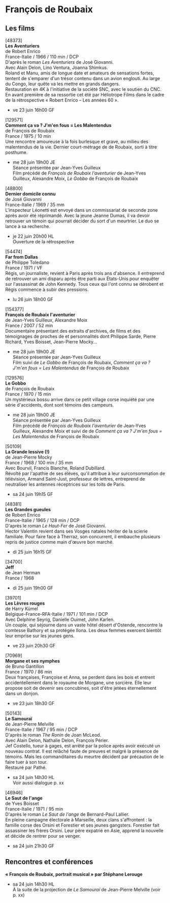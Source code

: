 # François de Roubaix

## Les films

[48373]  
**Les Aventuriers**  
de Robert Enrico  
France-Italie / 1966 / 110 min / DCP  
D'après le roman _Les Aventuriers_ de José Giovanni.  
Avec Alain Delon, Lino Ventura, Joanna Shimkus.  
Roland et Manu, amis de longue date et amateurs de sensations fortes, tentent de s'emparer d'un trésor contenu dans un avion englouti. Au large du Congo, leur quête va les mettre en grands dangers.  
Restauration en 4K à l'initiative de la société SNC, avec le soutien du CNC. En avant première de sa ressortie cet été par Héliotrope Films dans le cadre de la rétrospective « Robert Enrico – Les années 60 ».

- ve 23 juin 16h00 GF

[129571]  
**Comment ça va ? J'm'en fous = Les Malentendus**  
de François de Roubaix  
France / 1975 / 10 min  
Une rencontre amoureuse à la fois burlesque et grave, au milieu des malentendus de la vie. Dernier court-métrage de de Roubaix, sorti à titre posthume.

- me 28 juin 19h00 JE  
Séance présentée par Jean-Yves Guilleux  
Film précédé de _François de Roubaix l'aventurier_ de Jean-Yves Guilleux, Alexandre Moix, _Le Gobbo_ de François de Roubaix

[48800]  
**Dernier domicile connu**  
de José Giovanni  
France-Italie / 1969 / 35 mm  
L'inspecteur Léonetti est envoyé dans un commissariat de seconde zone après avoir été réprimandé. Avec la jeune Jeanne Dumas, il va devoir retrouver un témoin qui pourrait décider du sort d'un meurtrier. Le duo se lance à sa recherche.

- je 22 juin 20h00 HL  
Ouverture de la rétrospective

[54474]  
**Far from Dallas**  
de Philippe Toledano  
France / 1971 / VF  
Régis, un journaliste, revient à Paris après trois ans d'absence. Il entreprend de retrouver un ami disparu après être parti aux États-Unis pour enquêter sur l'assassinat de John Kennedy. Tous ceux qui l'ont connu se dérobent et Régis commence à subir des pressions.

- lu 26 juin 18h00 GF

[154377]  
**François de Roubaix l'aventurier**  
de Jean-Yves Guilleux, Alexandre Moix  
France / 2007 / 52 min  
Documentaire présentant des extraits d'archives, de films et des témoignages de proches de et personnalités dont Philippe Sarde, Pierre Richard, Yves Boisset, Jean-Pierre Mocky...

- me 28 juin 19h00 JE  
Séance présentée par Jean-Yves Guilleux  
Film suivi de _Le Gobbo_ de François de Roubaix, _Comment ça va ? J'm'en fous = Les Malentendus_ de François de Roubaix

[129576]  
**Le Gobbo**  
de François de Roubaix  
France / 1970 / 15 min  
Un mystérieux bossu arrive dans ce petit village corse inquiété par une série d'accidents, dont sont témoins des campeurs.

- me 28 juin 19h00 JE  
Séance présentée par Jean-Yves Guilleux  
Film précédé de _François de Roubaix l'aventurier_ de Jean-Yves Guilleux, Alexandre Moix et suivi de de _Comment ça va ? J'm'en fous = Les Malentendus_ de François de Roubaix

[50109]  
**La Grande lessive (!)**  
de Jean-Pierre Mocky  
France / 1968 / 100 min / 35 mm  
Avec Bourvil, Francis Blanche, Roland Dubillard.  
Révolté par l'apathie de ses élèves, qu'il attribue à leur surconsommation de télévision, Armand Saint-Just, professeur de lettres, entreprend de neutraliser les antennes réceptrices sur les toits de Paris.

- sa 24 juin 19h15 GF

[48381]  
**Les Grandes gueules**  
de Robert Enrico  
France-Italie / 1965 / 128 min / DCP  
D'après le roman _Le Haut-Fer_ de José Giovanni.  
Hector Valentin revient dans ses Vosges natales hériter de la scierie familiale. Pour faire face à Therraz, son concurrent, il embauche plusieurs repris de justice comme main d'œuvre bon marché.

- di 25 juin 16h15 GF

[34700]  
**Jeff**  
de Jean Herman  
France / 1968

- di 25 juin 19h00 GF

[39701]  
**Les Lèvres rouges**  
de Harry Kümel  
Belgique-France-RFA-Italie / 1971 / 101 min / DCP  
Avec Delphine Seyrig, Danielle Ouimet, John Karlen.  
Un couple, qui séjourne dans un vaste hôtel désert d'Ostende, rencontre la comtesse Bathory et sa protégée Ilona. Les deux femmes exercent bientôt leur emprise sur les jeunes gens.

- ve 23 juin 20h30 GF

[70969]  
**Morgane et ses nymphes**  
de Bruno Gantillon  
France / 1970 / 86 min  
Deux françaises, Françoise et Anna, se perdent dans les bois et entrent accidentellement dans le royaume de Morgane, une sorcière. Elle leur propose soit de devenir ses concubines, soit d'être jetées éternellement dans un donjon.

- ve 23 juin 18h30 GF

[50143]  
**Le Samouraï**  
de Jean-Pierre Melville  
France-Italie / 1967 / 95 min / DCP  
D'après le roman _The Ronin_ de Joan McLeod.  
Avec Alain Delon, Nathalie Delon, François Périer.  
Jef Costello, tueur à gages, est arrêté par la police après avoir exécuté un nouveau contrat. Il est relâché faute de preuves et malgré la présence de témoins. Mais les commanditaires du meurtre décident par précaution de le faire tuer à son tour.  
Restauré par Pathé.

- sa 24 juin 14h30 HL  
Voir aussi dialogue p. xx

[46946]  
**Le Saut de l'ange**  
de Yves Boisset  
France-Italie / 1971 / 95 min  
D'après le roman _Le Saut de l'ange_ de Bernard-Paul Lallier.  
En pleine campagne électorale à Marseille, deux clans s'affrontent : la famille corse des Orsini et Forestier et ses jeunes gangsters. Forestier fait assassiner les frères Orsini. Leur père expatrié en Asie, apprend la nouvelle et décide de rentrer pour se venger.

- sa 24 juin 21h30 GF

## Rencontres et conférences

**« François de Roubaix, portrait musical » par Stéphane Lerouge**

- sa 24 juin 14h30 HL  
À la suite de la projection de _Le Samouraï_ de Jean-Pierre Melville (voir p. xx)


